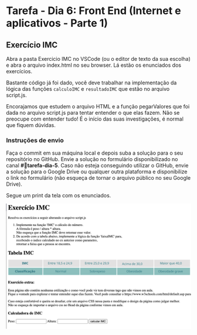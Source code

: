 # Tarefa - Dia 6: Front End (Internet e aplicativos - Parte 1)

## Exercício IMC

Abra a pasta Exercicio IMC no VSCode (ou o editor de texto da sua escolha) e abra o arquivo index.html no seu browser. 
Lá estão os enunciados dos exercícios.

Bastante código já foi dado, você deve trabalhar na implementação da lógica das funções `calculoIMC` e `resultadoIMC` que estão no arquivo script.js.

Encorajamos que estudem o arquivo HTML e a função pegarValores que foi dada no arquivo script.js para tentar entender o que elas fazem.
Não se preocupe com entender tudo! É o início das suas investigações, é normal que fiquem dúvidas.

### Instruções de envio

Faça o commit em sua máquina local e depois suba a solução para o seu repositório no GitHub. Envie a solução no formulário disponibilizado no canal **#💪tarefa-dia-5**. Caso não esteja conseguindo utilizar o GitHub, envie a solução para o Google Drive ou qualquer outra plataforma e disponibilize o link no formulário (não esqueça de tornar o arquivo público no seu Google Drive).

Segue um print da tela com os enunciados.

![print da tela dos exerícios](print.png)
